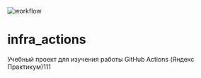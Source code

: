 ![workflow](https://github.com/SimonKabb/infra_actions/.github/workflows/main.yml/badge.svg)
# infra_actions
Учебный проект для изучения работы GitHub Actions (Яндекс Практикум)111
